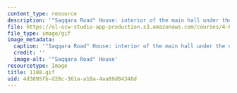 ```yaml
---
content_type: resource
description: '"Saqqara Road" House: interior of the main hall under the dome.'
file: https://ol-ocw-studio-app-production.s3.amazonaws.com/courses/4-615-the-architecture-of-cairo-spring-2002/4d3895fbd28c361aa18a4aa89d04348d_1188.gif
file_type: image/gif
image_metadata:
  caption: '"Saqqara Road" House: interior of the main hall under the dome.'
  credit: ''
  image-alt: '"Saqqara Road" House'
resourcetype: Image
title: 1188.gif
uid: 4d3895fb-d28c-361a-a18a-4aa89d04348d
---
```

